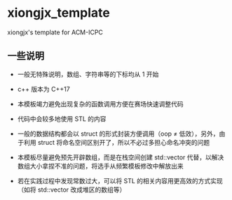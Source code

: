 # xiongjx_template
xiongjx's template for ACM-ICPC


## 一些说明

- 一般无特殊说明，数组、字符串等的下标均从 1 开始

- c++ 版本为 C++17

- 本模板竭力避免出现复杂的函数调用方便在赛场快速调整代码

- 代码中会较多地使用 STL 的内容

- 一般的数据结构都会以 struct 的形式封装方便调用（oop $\neq$ 低效），另外，由于利用 struct 将命名空间区别开了，所以不必过多担心命名冲突的问题

- 本模板尽量避免预先开辟数组，而是在栈空间创建 std::vector 代替，以解决数组大小拿捏不准的问题，将选手从频繁模板修改中解放出来

- 若在实践过程中发现常数过大，可以将 STL 的相关内容用更高效的方式实现（如将 std::vector 改成堆区的数组等）

